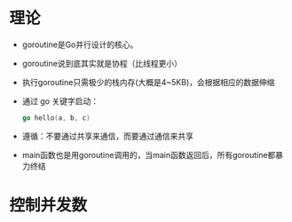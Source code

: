 

#  理论

- goroutine是Go并行设计的核心。

- goroutine说到底其实就是协程（比线程更小）

- 执行goroutine只需极少的栈内存(大概是4~5KB)，会根据相应的数据伸缩

- 通过 go 关键字启动：

  ```go
  go hello(a, b, c)
  ```

- 遵循：不要通过共享来通信，而要通过通信来共享

- main函数也是用goroutine调用的，当main函数返回后，所有goroutine都暴力终结



# 控制并发数

